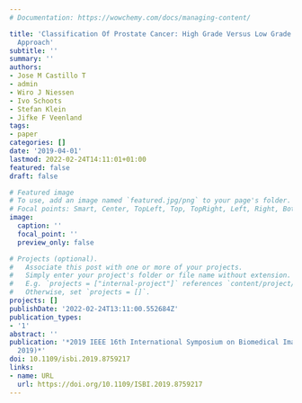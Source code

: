 ```yaml
---
# Documentation: https://wowchemy.com/docs/managing-content/

title: 'Classification Of Prostate Cancer: High Grade Versus Low Grade Using A Radiomics
  Approach'
subtitle: ''
summary: ''
authors:
- Jose M Castillo T
- admin
- Wiro J Niessen
- Ivo Schoots
- Stefan Klein
- Jifke F Veenland
tags:
- paper
categories: []
date: '2019-04-01'
lastmod: 2022-02-24T14:11:01+01:00
featured: false
draft: false

# Featured image
# To use, add an image named `featured.jpg/png` to your page's folder.
# Focal points: Smart, Center, TopLeft, Top, TopRight, Left, Right, BottomLeft, Bottom, BottomRight.
image:
  caption: ''
  focal_point: ''
  preview_only: false

# Projects (optional).
#   Associate this post with one or more of your projects.
#   Simply enter your project's folder or file name without extension.
#   E.g. `projects = ["internal-project"]` references `content/project/deep-learning/index.md`.
#   Otherwise, set `projects = []`.
projects: []
publishDate: '2022-02-24T13:11:00.552684Z'
publication_types:
- '1'
abstract: ''
publication: '*2019 IEEE 16th International Symposium on Biomedical Imaging (ISBI
  2019)*'
doi: 10.1109/isbi.2019.8759217
links:
- name: URL
  url: https://doi.org/10.1109/ISBI.2019.8759217
---
```

